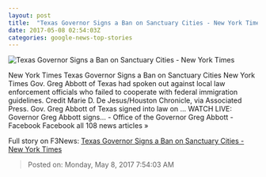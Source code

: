 ```yaml
---
layout: post
title:  "Texas Governor Signs a Ban on Sanctuary Cities - New York Times"
date: 2017-05-08 02:54:03Z
categories: google-news-top-stories
---
```


![Texas Governor Signs a Ban on Sanctuary Cities - New York Times](https://static01.nyt.com/images/2017/05/08/us/08xp-texas/08xp-texas-facebookJumbo.jpg)

New York Times Texas Governor Signs a Ban on Sanctuary Cities New York Times Gov. Greg Abbott of Texas had spoken out against local law enforcement officials who failed to cooperate with federal immigration guidelines. Credit Marie D. De Jesus/Houston Chronicle, via Associated Press. Gov. Greg Abbott of Texas signed into law on ... WATCH LIVE: Governor Greg Abbott signs... - Office of the Governor Greg Abbott - Facebook Facebook all 108 news articles »


Full story on F3News: [Texas Governor Signs a Ban on Sanctuary Cities - New York Times](http://www.f3nws.com/n/EfAauC)

> Posted on: Monday, May 8, 2017 7:54:03 AM
